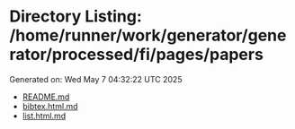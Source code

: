 # Directory Listing: /home/runner/work/generator/generator/processed/fi/pages/papers
Generated on: Wed May  7 04:32:22 UTC 2025

- [README.md](README.md)
- [bibtex.html.md](bibtex.html.md)
- [list.html.md](list.html.md)
